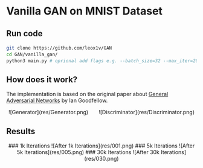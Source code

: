 # Vanilla GAN on MNIST Dataset
## Run code
``` bash
git clone https://github.com/leox1v/GAN
cd GAN/vanilla_gan/
python3 main.py # oprional add flags e.g. --batch_size=32 --max_iter=20
```
## How does it work?
The implementation is based on the original paper about [General Adversarial Networks](https://arxiv.org/abs/1406.2661) by Ian Goodfellow.
<center>
![Generator](res/Generator.png) &nbsp;&nbsp;&nbsp;&nbsp;&nbsp; 
![Discriminator](res/Discriminator.png)
</center>

## Results

<center>
### 1k Iterations
![After 1k Iterations](res/001.png)
### 5k Iterations
![After 5k Iterations](res/005.png)
### 30k Iterations
![After 30k Iterations](res/030.png)
</center>